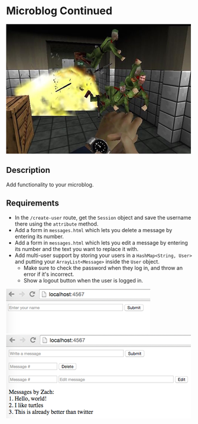 # Microblog Continued

![screenshot](screenshot.jpg)

## Description

Add functionality to your microblog.

## Requirements

* In the `/create-user` route, get the `Session` object and save the username there using the `attribute` method.
* Add a form in `messages.html` which lets you delete a message by entering its number.
* Add a form in `messages.html` which lets you edit a message by entering its number and the text you want to replace it with.
* Add multi-user support by storing your users in a `HashMap<String, User>` and putting your `ArrayList<Message>` inside the `User` object.
  * Make sure to check the password when they log in, and throw an error if it's incorrect.
  * Show a logout button when the user is logged in.

![screenshot 1](screenshot1.png)
![screenshot 2](screenshot2.png)
